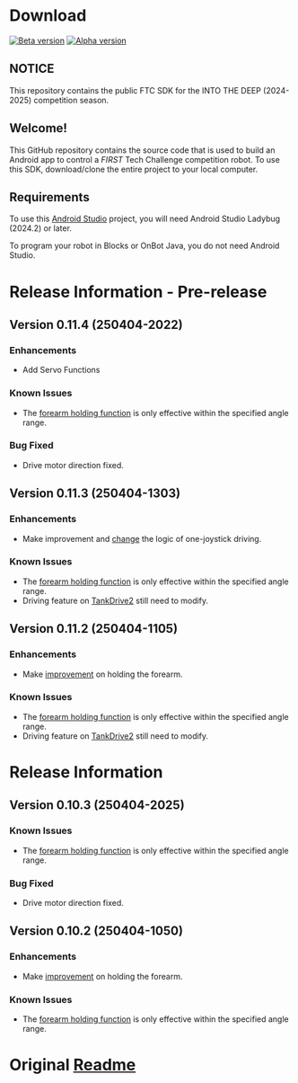 # Download
[![Beta version](https://img.shields.io/github/v/release/N28888/FtcRobotController-10.2?color=blue&label=beta)][1]
[![Alpha version](https://img.shields.io/github/v/release/N28888/FtcRobotController-10.2?include_prereleases&label=alpha)][2]

[1]: https://github.com/N28888/FtcRobotController-10.2/releases/latest
[2]: https://github.com/N28888/FtcRobotController-10.2/releases/



## NOTICE

This repository contains the public FTC SDK for the INTO THE DEEP (2024-2025) competition season.


## Welcome!
This GitHub repository contains the source code that is used to build an Android app to control a *FIRST* Tech Challenge competition robot.  To use this SDK, download/clone the entire project to your local computer.

## Requirements
To use this [Android Studio](https://developer.android.com/studio) project, you will need Android Studio Ladybug (2024.2) or later.

To program your robot in Blocks or OnBot Java, you do not need Android Studio.

# Release Information - Pre-release

## Version 0.11.4 (250404-2022)

### Enhancements
* Add Servo Functions

### Known Issues

* The [forearm holding function](https://github.com/N28888/FtcRobotController-10.2?tab=readme-ov-file#version-0102-20250404-1105) is only effective within the specified angle range.

### Bug Fixed

* Drive motor direction fixed.


## Version 0.11.3 (250404-1303)

### Enhancements
* Make improvement and [change](https://github.com/N28888/FtcRobotController-10.2/commit/ece2041396adb3289720bd0c20c61c80561df717) the logic of one-joystick driving.

### Known Issues

* The [forearm holding function](https://github.com/N28888/FtcRobotController-10.2?tab=readme-ov-file#version-0102-20250404-1105) is only effective within the specified angle range.
* Driving feature on [TankDrive2](https://github.com/N28888/FtcRobotController-10.2/blob/main/TeamCode/src/main/java/org/firstinspires/ftc/teamcode/TankDrive2.java) still need to modify.

## Version 0.11.2 (250404-1105)

### Enhancements
* Make [improvement](https://github.com/N28888/FtcRobotController-10.2/commit/002903a0340e29b5727a921d89cf1da1b4296fdf) on holding the forearm.

### Known Issues

* The [forearm holding function](https://github.com/N28888/FtcRobotController-10.2?tab=readme-ov-file#version-0102-20250404-1105) is only effective within the specified angle range.
* Driving feature on [TankDrive2](https://github.com/N28888/FtcRobotController-10.2/blob/main/TeamCode/src/main/java/org/firstinspires/ftc/teamcode/TankDrive2.java) still need to modify.

# Release Information

## Version 0.10.3 (250404-2025)

### Known Issues

* The [forearm holding function](https://github.com/N28888/FtcRobotController-10.2?tab=readme-ov-file#version-0102-20250404-1105) is only effective within the specified angle range.

### Bug Fixed
* Drive motor direction fixed.

## Version 0.10.2 (250404-1050)

### Enhancements
* Make [improvement](https://github.com/N28888/FtcRobotController-10.2/commit/002903a0340e29b5727a921d89cf1da1b4296fdf) on holding the forearm.

### Known Issues

* The [forearm holding function](https://github.com/N28888/FtcRobotController-10.2?tab=readme-ov-file#version-0102-20250404-1105) is only effective within the specified angle range.

# Original [Readme](https://github.com/FIRST-Tech-Challenge/FtcRobotController/blob/master/README.md)